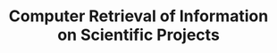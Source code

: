 ---
contributors:
- NBER
description: The NIH CRISP (Computer Retrieval of Information on Scientific Projects)
  is a searchable database of federally funded biomedical research projects conducted
  at universities, hospitals, and other research institutions. This dataset has not
  been updated since 2007, but is relevant to historic research
last_edit: Mon, 02 Jun 2025 17:28:14 GMT
location: https://www.nber.org/research/data/computer-retrieval-information-scientific-projects
maintained_by: data@nber.org
open_access: 'TRUE'
slug: crisp
timeframe: 1972-1995
title: Computer Retrieval of Information on Scientific Projects
uuid: 0ab62e80-2e3a-4289-8abf-0995489f5f0c
versioning: 'FALSE'
---
